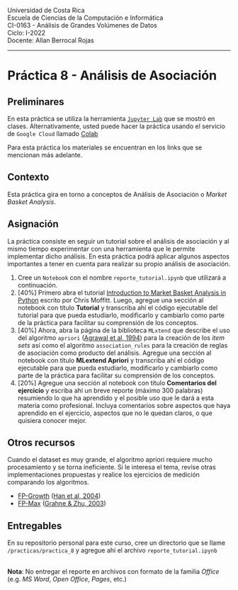 
Universidad de Costa Rica  <br>
Escuela de Ciencias de la Computación e Informática <br>
CI-0163 - Análisis de Grandes Volúmenes de Datos <br>
Ciclo: I-2022 <br>
Docente: Allan Berrocal Rojas

---

# Práctica 8 - Análisis de Asociación


## Preliminares

En esta práctica se utiliza la herramienta [`Jupyter Lab`](https://jupyter.org/index.html) que se mostró en clases. Alternativamente, usted puede hacer la práctica usando el servicio de `Google Cloud` llamado [Colab](https://colab.research.google.com/github/tensorflow/examples/blob/master/courses/udacity_intro_to_tensorflow_for_deep_learning/l01c01_introduction_to_colab_and_python.ipynb#scrollTo=YHI3vyhv5p85)

Para esta práctica los materiales se encuentran en los links que se mencionan más adelante. 

## Contexto

Esta práctica gira en torno a conceptos de Análisis de Asociación o _Market Basket Analysis_.

## Asignación

La práctica consiste en seguir un tutorial sobre el análisis de asociación y al mismo tiempo experimentar con una herramienta que le permite implementar dicho análisis. En esta práctica podrá aplicar algunos aspectos importantes a tener en cuenta para realizar su propio análisis de asociación. 

1. Cree un `Notebook` con el nombre `reporte_tutorial.ipynb` que utilizará a continuación. 
1. [40%] Primero abra el tutorial [Introduction to Market Basket Analysis in Python](https://pbpython.com/market-basket-analysis.html) escrito por Chris Moffitt. Luego, agregue una sección al notebook con título __Tutorial__ y transcriba ahí el código ejecutable del tutorial para que pueda estudiarlo, modificarlo y cambiarlo como parte de la práctica para facilitar su comprensión de los conceptos. 
1. [40%] Ahora, abra la página de la biblioteca `MLxtend` que describe el uso del algoritmo `apriori` ([Agrawal et al, 1994](https://www.it.uu.se/edu/course/homepage/infoutv/ht08/vldb94_rj.pdf)) para la creación de los _item sets_ así como el algoritmo `association_rules` para la creación de reglas de asociación como producto del análisis. Agregue una sección al notebook con título __MLextend Apriori__ y transcriba ahí el código ejecutable para que pueda estudiarlo, modificarlo y cambiarlo como parte de la práctica para facilitar su comprensión de los conceptos. 
1. [20%] Agregue una sección al notebook con título __Comentarios del ejercicio__ y escriba ahí un breve reporte (máximo 300 palabras) resumiendo lo que ha aprendido y el posible uso que le dará a esta materia como profesional. Incluya comentarios sobre aspectos que haya aprendido en el ejercicio, aspectos que no le quedan claros, o que quisiera conocer mejor.


## Otros recursos

Cuando el dataset es muy grande, el algoritmo apriori requiere mucho procesamiento y se torna ineficiente. Si le interesa el tema, revise otras implementaciones propuestas y realice los ejercicios de medición comparando los algoritmos.

- [FP-Growth](https://rasbt.github.io/mlxtend/user_guide/frequent_patterns/fpgrowth/) ([Han et al, 2004](https://link.springer.com/article/10.1023/B:DAMI.0000005258.31418.83?noAccess=true))
- [FP-Max](https://rasbt.github.io/mlxtend/user_guide/frequent_patterns/fpmax/) ([Grahne & Zhu, 2003](https://www.semanticscholar.org/paper/Efficiently-Using-Prefix-trees-in-Mining-Frequent-Grahne-Zhu/99e3735b2152e13543ae5ed1480daa7e87ea1b1d))


## Entregables 

En su repositorio personal para este curso, cree un directorio que se llame `/practicas/practica_8` y agregue ahí el archivo `reporte_tutorial.ipynb` 

<br>**Nota**: No entregar el reporte en archivos con formato de la familia *Office* (e.g. *MS Word*, *Open Office*, *Pages*, etc.)


 

